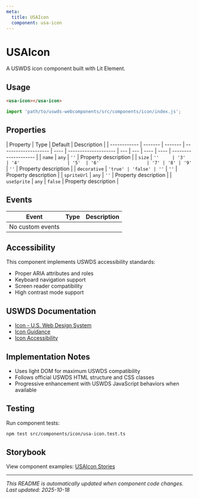 ```yaml
---
meta:
  title: USAIcon
  component: usa-icon
---
```


# USAIcon

A USWDS icon component built with Lit Element.

## Usage

```html
<usa-icon></usa-icon>
```

```javascript
import 'path/to/uswds-webcomponents/src/components/icon/index.js';
```

## Properties

| Property     | Type    | Default | Description          |
| ------------ | ------- | ------- | -------------------- | ---- | -------------------- | --- | --- | ---- | ---- | -------------------- |
| `name`       | `any`   | `''`    | Property description |
| `size`       | `''     | '3'     | '4'                  | '5'  | '6'                  | '7' | '8' | '9'` | `''` | Property description |
| `decorative` | `'true' | 'false' | ''`                  | `''` | Property description |
| `spriteUrl`  | `any`   | `''`    | Property description |
| `useSprite`  | `any`   | `false` | Property description |

## Events

| Event            | Type | Description |
| ---------------- | ---- | ----------- |
| No custom events |      |             |

## Accessibility

This component implements USWDS accessibility standards:

- Proper ARIA attributes and roles
- Keyboard navigation support
- Screen reader compatibility
- High contrast mode support

## USWDS Documentation

- [Icon - U.S. Web Design System](https://designsystem.digital.gov/components/icon/)
- [Icon Guidance](https://designsystem.digital.gov/components/icon/#guidance)
- [Icon Accessibility](https://designsystem.digital.gov/components/icon/#accessibility)

## Implementation Notes

- Uses light DOM for maximum USWDS compatibility
- Follows official USWDS HTML structure and CSS classes
- Progressive enhancement with USWDS JavaScript behaviors when available

## Testing

Run component tests:

```bash
npm test src/components/icon/usa-icon.test.ts
```

## Storybook

View component examples: [USAIcon Stories](http://localhost:6006/?path=/story/components-icon)

---

_This README is automatically updated when component code changes._
_Last updated: 2025-10-18_
